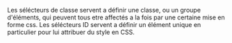 Les sélécteurs de classe servent a définir une classe, ou un groupe d'éléments, qui peuvent tous etre affectés a la fois par une certaine mise en forme css.
Les sélécteurs ID servent a définir un élément unique en particulier pour lui attribuer du style en CSS.
